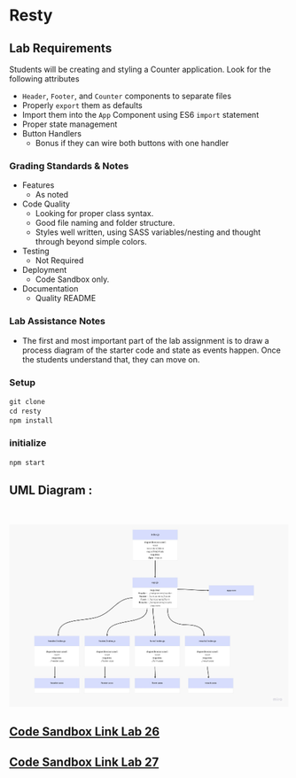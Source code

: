# Resty

## Lab Requirements

Students will be creating and styling a Counter application. Look for the following attributes

- `Header`, `Footer`, and `Counter` components to separate files
- Properly `export` them as defaults
- Import them into the `App` Component using ES6 `import` statement
- Proper state management
- Button Handlers
  - Bonus if they can wire both buttons with one handler

### Grading Standards & Notes

- Features
  - As noted
- Code Quality
  - Looking for proper class syntax.
  - Good file naming and folder structure.
  - Styles well written, using SASS variables/nesting and thought through beyond simple colors.
- Testing
  - Not Required
- Deployment
  - Code Sandbox only.
- Documentation
  - Quality README

### Lab Assistance Notes

- The first and most important part of the lab assignment is to draw a process diagram of the starter code and state as events happen. Once the students understand that, they can move on.

### Setup

```js
git clone 
cd resty
npm install
```

### initialize

```js
npm start
```
## UML Diagram :

<br>

![](./Resty_UML.jpg)

## [Code Sandbox Link Lab 26](https://codesandbox.io/s/summer-silence-dnfdpo?file=/src/app.js)

## [Code Sandbox Link Lab 27](https://codesandbox.io/s/eloquent-sanderson-zpltez)
